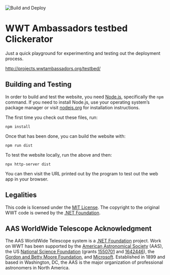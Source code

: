 ![Build and Deploy](https://github.com/wwt-ambassadors/testbed/workflows/Build%20and%20Deploy/badge.svg?branch=master&event=push)

# WWT Ambassadors testbed Clickerator

Just a quick playground for experimenting and testing out the deployment
process.

http://projects.wwtambassadors.org/testbed/


## Building and Testing

In order to build and test the website, you need
[Node.js](https://nodejs.org/), specifically the `npm` command. If you need to
install Node.js, use your operating system’s package manager or visit
[nodejs.org](https://nodejs.org/) for installation instructions.

The first time you check out these files, run:

```
npm install
```

Once that has been done, you can build the website with:

```
npm run dist
```

To test the website locally, run the above and then:

```
npx http-server dist
```

You can then visit the URL printed out by the program to test out the web app
in your browser.


## Legalities

This code is licensed under the [MIT License]. The copyright to the original
WWT code is owned by the [.NET Foundation].

[MIT License]: https://opensource.org/licenses/MIT

## AAS WorldWide Telescope Acknowledgment

The AAS WorldWide Telescope system is a [.NET Foundation] project. Work on WWT
has been supported by the [American Astronomical Society] (AAS), the US
[National Science Foundation] (grants [1550701] and [1642446]), the
[Gordon and Betty Moore Foundation], and [Microsoft]. Established in 1899 and
based in Washington, DC, the AAS is the major organization of professional
astronomers in North America.

[American Astronomical Society]: https://aas.org/
[.NET Foundation]: https://dotnetfoundation.org/
[National Science Foundation]: https://www.nsf.gov/
[1550701]: https://www.nsf.gov/awardsearch/showAward?AWD_ID=1550701
[1642446]: https://www.nsf.gov/awardsearch/showAward?AWD_ID=1642446
[Gordon and Betty Moore Foundation]: https://www.moore.org/
[Microsoft]: https://www.microsoft.com/
